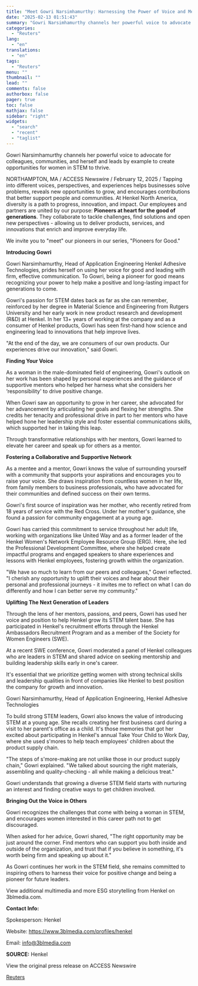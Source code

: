 ```yaml
---
title: "Meet Gowri Narsimhamurthy: Harnessing the Power of Voice and Mentorship To Uplift Her Community"
date: "2025-02-13 01:51:43"
summary: "Gowri Narsimhamurthy channels her powerful voice to advocate for colleagues, communities, and herself and leads by example to create opportunities for women in STEM to thrive.NORTHAMPTON, MA / ACCESS Newswire / February 12, 2025 / Tapping into different voices, perspectives, and experiences helps businesses solve problems, reveals new opportunities to..."
categories:
  - "Reuters"
lang:
  - "en"
translations:
  - "en"
tags:
  - "Reuters"
menu: ""
thumbnail: ""
lead: ""
comments: false
authorbox: false
pager: true
toc: false
mathjax: false
sidebar: "right"
widgets:
  - "search"
  - "recent"
  - "taglist"
---
```


Gowri Narsimhamurthy channels her powerful voice to advocate for colleagues, communities, and herself and leads by example to create opportunities for women in STEM to thrive.

NORTHAMPTON, MA / ACCESS Newswire / February 12, 2025 / Tapping into different voices, perspectives, and experiences helps businesses solve problems, reveals new opportunities to grow, and encourages contributions that better support people and communities. At Henkel North America, diversity is a path to progress, innovation, and impact. Our employees and partners are united by our purpose: **Pioneers at heart for the good of generations**. They collaborate to tackle challenges, find solutions and open new perspectives - allowing us to deliver products, services, and innovations that enrich and improve everyday life.

We invite you to "meet" our pioneers in our series, "Pioneers for Good."

**Introducing Gowri**

Gowri Narsimhamurthy, Head of Application Engineering Henkel Adhesive Technologies, prides herself on using her voice for good and leading with firm, effective communication. To Gowri, being a pioneer for good means recognizing your power to help make a positive and long-lasting impact for generations to come.

Gowri's passion for STEM dates back as far as she can remember, reinforced by her degree in Material Science and Engineering from Rutgers University and her early work in new product research and development (R&D) at Henkel. In her 13+ years of working at the company and as a consumer of Henkel products, Gowri has seen first-hand how science and engineering lead to innovations that help improve lives.

"At the end of the day, we are consumers of our own products. Our experiences drive our innovation," said Gowri.

**Finding Your Voice**

As a woman in the male-dominated field of engineering, Gowri's outlook on her work has been shaped by personal experiences and the guidance of supportive mentors who helped her harness what she considers her ‘responsibility' to drive positive change.

When Gowri saw an opportunity to grow in her career, she advocated for her advancement by articulating her goals and flexing her strengths. She credits her tenacity and professional drive in part to her mentors who have helped hone her leadership style and foster essential communications skills, which supported her in taking this leap.

Through transformative relationships with her mentors, Gowri learned to elevate her career and speak up for others as a mentor.

**Fostering a Collaborative and Supportive Network**

As a mentee and a mentor, Gowri knows the value of surrounding yourself with a community that supports your aspirations and encourages you to raise your voice. She draws inspiration from countless women in her life, from family members to business professionals, who have advocated for their communities and defined success on their own terms.

Gowri's first source of inspiration was her mother, who recently retired from 18 years of service with the Red Cross. Under her mother's guidance, she found a passion for community engagement at a young age.

Gowri has carried this commitment to service throughout her adult life, working with organizations like United Way and as a former leader of the Henkel Women's Network Employee Resource Group (ERG). Here, she led the Professional Development Committee, where she helped create impactful programs and engaged speakers to share experiences and lessons with Henkel employees, fostering growth within the organization.

"We have so much to learn from our peers and colleagues," Gowri reflected. "I cherish any opportunity to uplift their voices and hear about their personal and professional journeys - it invites me to reflect on what I can do differently and how I can better serve my community."

**Uplifting The Next Generation of Leaders**

Through the lens of her mentors, passions, and peers, Gowri has used her voice and position to help Henkel grow its STEM talent base. She has participated in Henkel's recruitment efforts through the Henkel Ambassadors Recruitment Program and as a member of the Society for Women Engineers (SWE).

At a recent SWE conference, Gowri moderated a panel of Henkel colleagues who are leaders in STEM and shared advice on seeking mentorship and building leadership skills early in one's career.

It's essential that we prioritize getting women with strong technical skills and leadership qualities in front of companies like Henkel to best position the company for growth and innovation.

Gowri Narsimhamurthy, Head of Application Engineering, Henkel Adhesive Technologies

To build strong STEM leaders, Gowri also knows the value of introducing STEM at a young age. She recalls creating her first business card during a visit to her parent's office as a child. It's those memories that got her excited about participating in Henkel's annual Take Your Child to Work Day, where she used s'mores to help teach employees' children about the product supply chain.

"The steps of s'more-making are not unlike those in our product supply chain," Gowri explained. "We talked about sourcing the right materials, assembling and quality-checking - all while making a delicious treat."

Gowri understands that growing a diverse STEM field starts with nurturing an interest and finding creative ways to get children involved.

**Bringing Out the Voice in Others**

Gowri recognizes the challenges that come with being a woman in STEM, and encourages women interested in this career path not to get discouraged.

When asked for her advice, Gowri shared, "The right opportunity may be just around the corner. Find mentors who can support you both inside and outside of the organization, and trust that if you believe in something, it's worth being firm and speaking up about it."

As Gowri continues her work in the STEM field, she remains committed to inspiring others to harness their voice for positive change and being a pioneer for future leaders.

View additional multimedia and more ESG storytelling from Henkel on 3blmedia.com.

**Contact Info:**

Spokesperson: Henkel

Website: https://www.3blmedia.com/profiles/henkel

Email: info@3blmedia.com

**SOURCE:** Henkel

View the original press release on ACCESS Newswire

[Reuters](https://www.tradingview.com/news/reuters.com,2025-02-12:newsml_ACS2QKx2a:0/)
